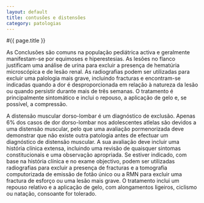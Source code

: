 ```yaml
---
layout: default
title: contusões e distensões
category: patologias
---
```


#{{ page.title }}

As Conclusões são comuns na população pediátrica activa e geralmente manifestam-se por equimoses e hiperestesias. As lesões no flanco justificam uma análise de urina para excluir a presença de hematúria microscópica e de lesão renal. As radiografias podem ser utilizadas para excluir uma palologia mais grave, incluindo fracturas e encontram-se indicadas quando a dor é desproporcionada em relação à natureza da lesão ou quando persistir durante mais de três semanas. O tratamento é principalmente sintomático e inclui o repouso, a aplicação de gelo e, se possível, a compressão.

A distensão muscular dorso-lombar é um diagnóstico de exclusão. Apenas 6% dos casos de dor dorso-lombar nos adolescentes atlelas são devidos a uma distensão muscular, pelo que uma avaliação pormenorizada deve demonstrar que não existe outra patologia antes de efectuar um diagnóstico de distensão muscular. A sua avaliação deve incluir uma história clínica extensa, incluindo uma revisão de quaisquer sintomas constitucionais e uma observação apropriada. Se estiver indicado, com base na história clínica e no exame objectivo, podem ser utilizadas radiografias para excluir a presença de fracturas e a tomografia computorizada de emissão de fotão único ou a RMN para excluir uma fractura de esforço ou uma lesão mais grave. O tratamento inclui um repouso relativo e a aplicação de gelo, com alongamentos ligeiros, ciclismo ou natação, consoante for tolerado.
